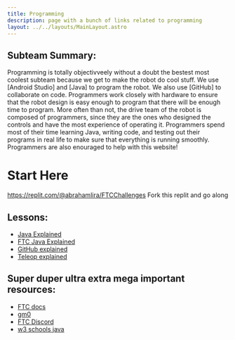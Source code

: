 ```yaml
---
title: Programming
description: page with a bunch of links related to programming
layout: ../../layouts/MainLayout.astro
---
```


## Subteam Summary:
Programming is totally objectivveely without a doubt the bestest most coolest subteam because we get to make the robot do cool stuff. We use [Android Studio] and [Java] to program the robot. We also use [GitHub] to collaborate on code. Programmers work closely with hardware to ensure that the robot design is easy enough to program that there will be enough time to program. More often than not, the drive team of the robot is composed of programmers, since they are the ones who designed the controls and have the most experience of operating it. Programmers spend most of their time learning Java, writing code, and testing out their programs in real life to make sure that everything is running smoothly. Programmers are also enouraged to help with this website!


# Start Here
https://replit.com/@abrahamlira/FTCChallenges
Fork this replit and go along

## Lessons:
- [Java Explained](./java)
- [FTC Java Explained](./ftcJava)
- [GitHub explained](./GitHub)
- [Teleop explained](./teleop)

## Super duper ultra extra mega important resources:
- [FTC docs](https://ftctechnh.github.io/ftc_app/doc/javadoc/index.html)
- [gm0](https://gm0.org/)
- [FTC Discord](https://discord.gg/ftc)
- [w3 schools java](https://www.w3schools.com/java/default.asp)
